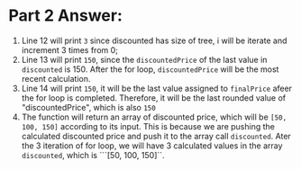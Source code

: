 # Part 2 Answer:

1. Line 12 will print ```3``` since discounted has size of tree, i will be iterate and increment 3 times from 0;
2. Line 13 will print ```150```, since the ```discountedPrice``` of the last value in ```discounted``` is 150. After the for loop, ```discountedPrice``` will be the most recent calculation.
3. Line 14 will print ```150```, it will be the last value assigned to ```finalPrice``` afeer the for loop is completed. Therefore, it will be the last rounded value of "discountedPrice", which is also ```150```
4. The function will return an array of discounted price, which will be ```[50, 100, 150]``` according to its input. This is because we are pushing the calculated discounted price and push it to the array call ```discounted```. Ater the 3 iteration of for loop, we will have 3 calculated values in the array ```discounted```, which is ```[50, 100, 150]``.
